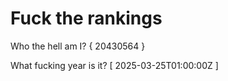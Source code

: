 # Fuck the rankings

Who the hell am I?
{ 20430564 }

What fucking year is it?
[ 2025-03-25T01:00:00Z ]
